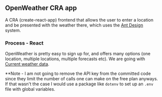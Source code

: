 ## OpenWeather CRA app

A CRA (create-react-app) frontend that allows the user to enter a location and be presented with the weather there, which uses the [Ant Design](https://ant.design/docs/react/introduce) system.


### Process - React
OpenWeather is pretty easy to sign up for, and offers many options (one location, multiple locations, multiple forecasts etc). We are going with [Current weather data](https://openweathermap.org/current).

**Note - I am not going to remove the API key from the committed code since they limit the number of calls one can make on the free plan anyways. If that wasn't the case I would use a package like `dotenv` to set up an `.env` file with global variables.